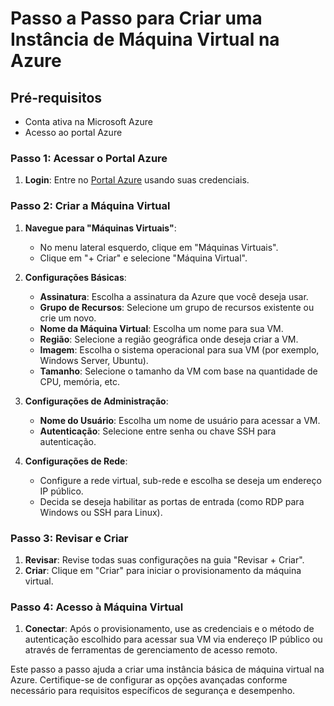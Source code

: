 # Passo a Passo para Criar uma Instância de Máquina Virtual na Azure

## Pré-requisitos
- Conta ativa na Microsoft Azure
- Acesso ao portal Azure

### Passo 1: Acessar o Portal Azure
1. **Login**: Entre no [Portal Azure](https://portal.azure.com) usando suas credenciais.

### Passo 2: Criar a Máquina Virtual
1. **Navegue para "Máquinas Virtuais"**:
   - No menu lateral esquerdo, clique em "Máquinas Virtuais".
   - Clique em "+ Criar" e selecione "Máquina Virtual".

2. **Configurações Básicas**:
   - **Assinatura**: Escolha a assinatura da Azure que você deseja usar.
   - **Grupo de Recursos**: Selecione um grupo de recursos existente ou crie um novo.
   - **Nome da Máquina Virtual**: Escolha um nome para sua VM.
   - **Região**: Selecione a região geográfica onde deseja criar a VM.
   - **Imagem**: Escolha o sistema operacional para sua VM (por exemplo, Windows Server, Ubuntu).
   - **Tamanho**: Selecione o tamanho da VM com base na quantidade de CPU, memória, etc.

3. **Configurações de Administração**:
   - **Nome do Usuário**: Escolha um nome de usuário para acessar a VM.
   - **Autenticação**: Selecione entre senha ou chave SSH para autenticação.

4. **Configurações de Rede**:
   - Configure a rede virtual, sub-rede e escolha se deseja um endereço IP público.
   - Decida se deseja habilitar as portas de entrada (como RDP para Windows ou SSH para Linux).

### Passo 3: Revisar e Criar
1. **Revisar**: Revise todas suas configurações na guia "Revisar + Criar".
2. **Criar**: Clique em "Criar" para iniciar o provisionamento da máquina virtual.

### Passo 4: Acesso à Máquina Virtual
1. **Conectar**: Após o provisionamento, use as credenciais e o método de autenticação escolhido para acessar sua VM via endereço IP público ou através de ferramentas de gerenciamento de acesso remoto.

Este passo a passo ajuda a criar uma instância básica de máquina virtual na Azure. Certifique-se de configurar as opções avançadas conforme necessário para requisitos específicos de segurança e desempenho.
